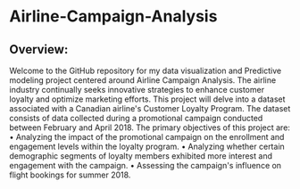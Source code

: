 # Airline-Campaign-Analysis

<h2>Overview:</h2>
Welcome to the GitHub repository for my data visualization and Predictive modeling project centered around Airline Campaign Analysis. The airline industry continually seeks innovative strategies to enhance customer loyalty and optimize marketing efforts. This project will delve into a dataset associated with a Canadian airline's Customer Loyalty Program. The dataset consists of data collected during a promotional campaign conducted between February and April 2018.
The primary objectives of this project are:
• Analyzing the impact of the promotional campaign on the enrollment and engagement levels within the loyalty program.
• Analyzing whether certain demographic segments of loyalty members exhibited more interest and engagement with the campaign.
• Assessing the campaign's influence on flight bookings for summer 2018.
